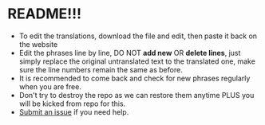 # README!!!
- To edit the translations, download the file and edit, then paste it back on the website
- Edit the phrases line by line, DO NOT **add new** OR **delete lines**, just simply replace the original untranslated text to the translated one, make sure the line numbers remain the same as before.
- It is recommended to come back and check for new phrases regularly when you are free.
- Don't try to destroy the repo as we can restore them anytime PLUS you will be kicked from repo for this.
- [Submit an issue](https://github.com/DL-Community/DLCE-Translations/issues) if you need help.
